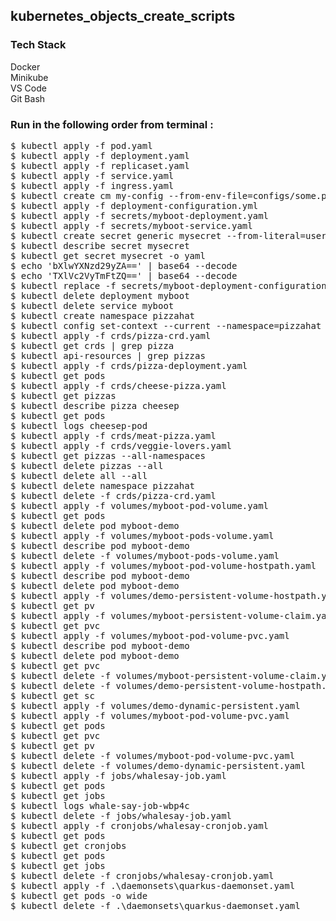 ## kubernetes_objects_create_scripts

### Tech Stack
Docker <br/>
Minikube <br/>
VS Code <br/>
Git Bash <br/>

### Run in the following order from terminal :

<pre>
$ kubectl apply -f pod.yaml
$ kubectl apply -f deployment.yaml
$ kubectl apply -f replicaset.yaml
$ kubectl apply -f service.yaml
$ kubectl apply -f ingress.yaml
$ kubectl create cm my-config --from-env-file=configs/some.properties
$ kubectl apply -f deployment-configuration.yml
$ kubectl apply -f secrets/myboot-deployment.yaml
$ kubectl apply -f secrets/myboot-service.yaml
$ kubectl create secret generic mysecret --from-literal=user='MyUserName' --from-literal=password='mypassword'
$ kubectl describe secret mysecret
$ kubectl get secret mysecret -o yaml
$ echo 'bXlwYXNzd29yZA==' | base64 --decode
$ echo 'TXlVc2VyTmFtZQ==' | base64 --decode
$ kubectl replace -f secrets/myboot-deployment-configuration-secret.yaml
$ kubectl delete deployment myboot
$ kubectl delete service myboot
$ kubectl create namespace pizzahat
$ kubectl config set-context --current --namespace=pizzahat
$ kubectl apply -f crds/pizza-crd.yaml
$ kubectl get crds | grep pizza
$ kubectl api-resources | grep pizzas
$ kubectl apply -f crds/pizza-deployment.yaml
$ kubectl get pods
$ kubectl apply -f crds/cheese-pizza.yaml
$ kubectl get pizzas
$ kubectl describe pizza cheesep
$ kubectl get pods
$ kubectl logs cheesep-pod
$ kubectl apply -f crds/meat-pizza.yaml
$ kubectl apply -f crds/veggie-lovers.yaml
$ kubectl get pizzas --all-namespaces
$ kubectl delete pizzas --all
$ kubectl delete all --all
$ kubectl delete namespace pizzahat
$ kubectl delete -f crds/pizza-crd.yaml
$ kubectl apply -f volumes/myboot-pod-volume.yaml
$ kubectl get pods
$ kubectl delete pod myboot-demo
$ kubectl apply -f volumes/myboot-pods-volume.yaml
$ kubectl describe pod myboot-demo
$ kubectl delete -f volumes/myboot-pods-volume.yaml
$ kubectl apply -f volumes/myboot-pod-volume-hostpath.yaml
$ kubectl describe pod myboot-demo
$ kubectl delete pod myboot-demo
$ kubectl apply -f volumes/demo-persistent-volume-hostpath.yaml
$ kubectl get pv
$ kubectl apply -f volumes/myboot-persistent-volume-claim.yaml
$ kubectl get pvc
$ kubectl apply -f volumes/myboot-pod-volume-pvc.yaml
$ kubectl describe pod myboot-demo
$ kubectl delete pod myboot-demo
$ kubectl get pvc
$ kubectl delete -f volumes/myboot-persistent-volume-claim.yaml
$ kubectl delete -f volumes/demo-persistent-volume-hostpath.yaml
$ kubectl get sc
$ kubectl apply -f volumes/demo-dynamic-persistent.yaml
$ kubectl apply -f volumes/myboot-pod-volume-pvc.yaml
$ kubectl get pods
$ kubectl get pvc
$ kubectl get pv
$ kubectl delete -f volumes/myboot-pod-volume-pvc.yaml
$ kubectl delete -f volumes/demo-dynamic-persistent.yaml
$ kubectl apply -f jobs/whalesay-job.yaml
$ kubectl get pods
$ kubectl get jobs
$ kubectl logs whale-say-job-wbp4c
$ kubectl delete -f jobs/whalesay-job.yaml
$ kubectl apply -f cronjobs/whalesay-cronjob.yaml
$ kubectl get pods
$ kubectl get cronjobs
$ kubectl get pods
$ kubectl get jobs
$ kubectl delete -f cronjobs/whalesay-cronjob.yaml
$ kubectl apply -f .\daemonsets\quarkus-daemonset.yaml
$ kubectl get pods -o wide
$ kubectl delete -f .\daemonsets\quarkus-daemonset.yaml

</pre><br/>
